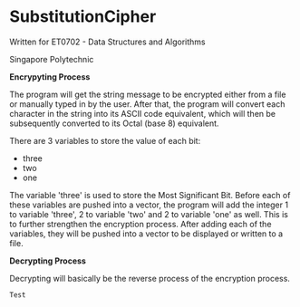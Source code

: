 # SubstitutionCipher

Written for ET0702 - Data Structures and Algorithms

Singapore Polytechnic

**Encrypyting Process**

The program will get the string message to be encrypted either from a file or manually typed in by the user. After that, the program will convert each character in the string into its ASCII code equivalent, which will then be subsequently converted to its Octal (base 8) equivalent. 

There are 3 variables to store the value of each bit:
- three
- two
- one

The variable 'three' is used to store the Most Significant Bit. Before each of these variables are pushed into a vector, the program will add the integer 1 to variable 'three', 2 to variable 'two' and 2 to variable 'one' as well. This is to further strengthen the encryption process. After adding each of the variables, they will be pushed into a vector to be displayed or written to a file.

**Decrypting Process**

Decrypting will basically be the reverse process of the encryption process.

```JavaScript
Test
```
